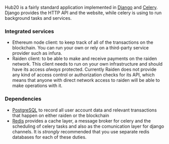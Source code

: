Hub20 is a fairly standard application implemented in
[Django](https://djangoproject.com) and
[Celery](https://docs.celeryproject.org). Django provides the HTTP API and
the website, while celery is using to run background tasks and
services.


### Integrated services

 - Ethereum node client: to keep track of all of the transactions on
   the blockchain. You can run your own or rely on a third-party
   service provider such as infura.
 - Raiden client: to be able to make and receive payments on the
   raiden network. This client needs to run on your own infrastructure
   and should have its access *always* protected. Currently Raiden
   does not provide any kind of access control or authorization checks
   for its API, which means that anyone with direct network access to
   raiden will be able to make operations with it.

### Dependencies

 - [PostgreSQL](https://postgresql.org) to record all user account
   data and relevant transactions that happen on either raiden or the
   blockchain
 - [Redis](https://redis.io) provides a cache layer, a message broker
   for celery and the scheduling of celery tasks and also as the
   comunication layer for django channels. It is *strongly*
   recommended that you use separate redis databases for each of these
   duties.
